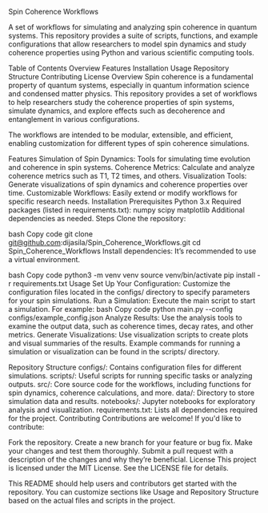 Spin Coherence Workflows

A set of workflows for simulating and analyzing spin coherence in quantum systems. This repository provides a suite of scripts, functions, and example configurations that allow researchers to model spin dynamics and study coherence properties using Python and various scientific computing tools.

Table of Contents
Overview
Features
Installation
Usage
Repository Structure
Contributing
License
Overview
Spin coherence is a fundamental property of quantum systems, especially in quantum information science and condensed matter physics. This repository provides a set of workflows to help researchers study the coherence properties of spin systems, simulate dynamics, and explore effects such as decoherence and entanglement in various configurations.

The workflows are intended to be modular, extensible, and efficient, enabling customization for different types of spin coherence simulations.

Features
Simulation of Spin Dynamics: Tools for simulating time evolution and coherence in spin systems.
Coherence Metrics: Calculate and analyze coherence metrics such as T1, T2 times, and others.
Visualization Tools: Generate visualizations of spin dynamics and coherence properties over time.
Customizable Workflows: Easily extend or modify workflows for specific research needs.
Installation
Prerequisites
Python 3.x
Required packages (listed in requirements.txt):
numpy
scipy
matplotlib
Additional dependencies as needed.
Steps
Clone the repository:

bash
Copy code
git clone git@github.com:dijasila/Spin_Coherence_Workflows.git
cd Spin_Coherence_Workflows
Install dependencies: It’s recommended to use a virtual environment.

bash
Copy code
python3 -m venv venv
source venv/bin/activate
pip install -r requirements.txt
Usage
Set Up Your Configuration: Customize the configuration files located in the configs/ directory to specify parameters for your spin simulations.
Run a Simulation: Execute the main script to start a simulation. For example:
bash
Copy code
python main.py --config configs/example_config.json
Analyze Results: Use the analysis tools to examine the output data, such as coherence times, decay rates, and other metrics.
Generate Visualizations: Use visualization scripts to create plots and visual summaries of the results.
Example commands for running a simulation or visualization can be found in the scripts/ directory.

Repository Structure
configs/: Contains configuration files for different simulations.
scripts/: Useful scripts for running specific tasks or analyzing outputs.
src/: Core source code for the workflows, including functions for spin dynamics, coherence calculations, and more.
data/: Directory to store simulation data and results.
notebooks/: Jupyter notebooks for exploratory analysis and visualization.
requirements.txt: Lists all dependencies required for the project.
Contributing
Contributions are welcome! If you'd like to contribute:

Fork the repository.
Create a new branch for your feature or bug fix.
Make your changes and test them thoroughly.
Submit a pull request with a description of the changes and why they’re beneficial.
License
This project is licensed under the MIT License. See the LICENSE file for details.

This README should help users and contributors get started with the repository. You can customize sections like Usage and Repository Structure based on the actual files and scripts in the project.
